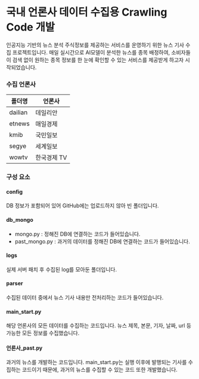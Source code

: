 # 국내 언론사 데이터 수집용 Crawling Code 개발

인공지능 기반의 뉴스 분석 주식정보를 제공하는 서비스를 운영하기 위한 뉴스 기사 수집 프로젝트입니다. 매일 실시간으로 AI모델이 분석한 뉴스를 종목 배정하여, 소비자들이 검색 없이 원하는 종목 정보를 한 눈에 확인할 수 있는 서비스를 제공받게 하고자 시작되었습니다.
   
### 수집 언론사 
| 폴더명 | 언론사 |
|----|----|
| dailian | 데일리안 |
| etnews | 매일경제 |
| kmib | 국민일보 |
| segye | 세계일보 |
| wowtv | 한국경제 TV |

### 구성 요소 
#### config
DB 정보가 포함되어 있어 GitHub에는 업로드하지 않아 빈 폴더입니다. 

#### db_mongo
- mongo.py : 정해진 DB에 연결하는 코드가 들어있습니다.
- past_mongo.py : 과거의 데이터를 정해진 DB에 연결하는 코드가 들어있습니다.

#### logs
실제 서버 패치 후 수집된 log를 모아둔 폴더입니다. 

#### parser
수집된 데이터 중에서 뉴스 기사 내용만 전처리하는 코드가 들어있습니다. 

#### main\_start.py
해당 언론사의 모든 데이터를 수집하는 코드입니다. 뉴스 제목, 본문, 기자, 날짜, url 등 가능한 모든 정보를 수집했습니다. 

#### 언론사\_past.py
과거의 뉴스를 개발하는 코드입니다. main\_start.py는 실행 이후에 발행되는 기사를 수집하는 코드이기 때문에, 과거의 뉴스를 수집할 수 있는 코드 또한 개발했습니다.
